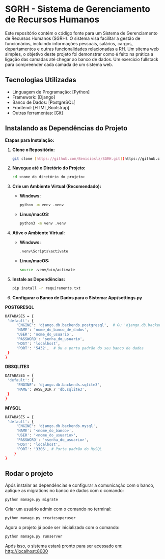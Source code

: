 # SGRH - Sistema de Gerenciamento de Recursos Humanos

Este repositório contém o código fonte para um Sistema de Gerenciamento de Recursos Humanos (SGRH). O sistema visa facilitar a gestão de funcionários, incluindo informações pessoais, salários, cargos, departamentos e outras funcionalidades relacionadas a RH.
Um sitema web simples, o objetivo deste projeto foi demonstrar como é feito na prática a ligação das camadas até chegar ao banco de dados. Um exercicio fullstack para compreender cada camada de um sistema web.

## Tecnologias Utilizadas

* Linguagem de Programação: [Python]
* Framework: [Django]
* Banco de Dados: [PostgreSQL]
* Frontend: [HTML,Bootstrap]
* Outras ferramentas: [Git]

## Instalando as Dependências do Projeto

**Etapas para Instalação:**

1. **Clone o Repositório:**
   ```bash
   git clone [https://github.com/Benicioslz/SGRH.git](https://github.com/Benicioslz/SGRH.git)
   ```

2. **Navegue até o Diretório do Projeto:**
   ```bash
   cd <nome do diretório do projeto>
   ```

3. **Crie um Ambiente Virtual (Recomendado):**
   - **Windows:**
     ```bash
     python -m venv .venv
     ```
   - **Linux/macOS:**
     ```bash
     python3 -m venv .venv
     ```

4. **Ative o Ambiente Virtual:**
   - **Windows:**
     ```bash
     .venv\Scripts\activate
     ```
   - **Linux/macOS:**
     ```bash
     source .venv/bin/activate
     ```

5. **Instale as Dependências:**
   ```bash
   pip install -r requirements.txt
   ```
6. **Configurar o Banco de Dados para o Sistema: App/settings.py**

  **POSTGRESQL**
   ```bash
   DATABASES = {
    'default': {
        'ENGINE': 'django.db.backends.postgresql',  # Ou 'django.db.backends.mysql', 'django.db.backends.sqlite3'
        'NAME': 'nome_do_banco_de_dados',
        'USER': 'nome_do_usuario',
        'PASSWORD': 'senha_do_usuario',
        'HOST': 'localhost',
        'PORT': '5432',  # Ou a porta padrão do seu banco de dados
    }
  }
  ```
  
  **DBSQLITE3**
   ```bash
   DATABASES = {
    'default': {
        'ENGINE': 'django.db.backends.sqlite3',
        'NAME': BASE_DIR / 'db.sqlite3',
    }
  }
  ```
  
  **MYSQL**
  ```bash
  DATABASES = {
   'default': {
       'ENGINE': 'django.db.backends.mysql',
       'NAME': '<nome_do_banco>',
       'USER': '<nome_do_usuario>',
       'PASSWORD': '<senha_do_usuario>',
       'HOST': 'localhost',
       'PORT': '3306', # Porta padrão do MySQL
      }
  }
  ```

## Rodar o projeto

Após instalar as dependências e configurar a comunicação com o banco, aplique as migrations no banco de dados com o comando:
```bash
python manage.py migrate
```

Criar um usuário admin com o comando no terminal:
```bash
python manage.py createsuperuser
```

Agora o projeto já pode ser inicializado com o comando:
```bash
python manage.py runserver
```

Após isso, o sistema estará pronto para ser acessado em:
[http://localhost:8000](http://localhost:8000)
